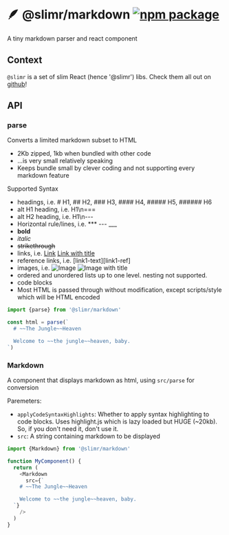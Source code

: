 # 🪶 @slimr/markdown [![npm package](https://img.shields.io/npm/v/@slimr/markdown.svg?style=flat-square)](https://npmjs.org/package/@slimr/markdown)

A tiny markdown parser and react component

## Context

`@slimr` is a set of slim React (hence '@slimr') libs. Check them all out on [github](https://github.com/bdombro/slimr)!

## API

### parse

Converts a limited markdown subset to HTML

- 2Kb zipped, 1kb when bundled with other code
- ...is very small relatively speaking
- Keeps bundle small by clever coding and not supporting every markdown feature

Supported Syntax

- headings, i.e. # H1, ## H2, ### H3, #### H4, ##### H5, ###### H6
- alt H1 heading, i.e. H1\n===
- alt H2 heading, i.e. H1\n---
- Horizontal rule/lines, i.e. \*\*\* --- \_\_\_
- **bold**
- _italic_
- ~~strikethrough~~
- links, i.e. [Link](https://google.com) [Link with title](https://google.com 'title')
- reference links, i.e. [link1-text][link1-ref]
- images, i.e. ![Image](https://google.com) ![Image with title](https://google.com 'title')
- ordered and unordered lists up to one level. nesting not supported.
- code blocks
- Most HTML is passed through without modification, except scripts/style which will be HTML encoded

```typescript
import {parse} from '@slimr/markdown'

const html = parse(`
  # ~~The Jungle~~Heaven

  Welcome to ~~the jungle~~heaven, baby.
`)
```

### Markdown

A component that displays markdown as html, using `src/parse` for conversion

Paremeters:

- `applyCodeSyntaxHighlights`: Whether to apply syntax highlighting to code blocks. Uses highlight.js which is lazy loaded but HUGE (~20kb). So, if you don't need it, don't use it.
- `src`: A string containing markdown to be displayed

```typescript
import {Markdown} from '@slimr/markdown'

function MyComponent() {
  return (
    <Markdown
      src={`
    # ~~The Jungle~~Heaven

    Welcome to ~~the jungle~~heaven, baby.
  `}
    />
  )
}
```
